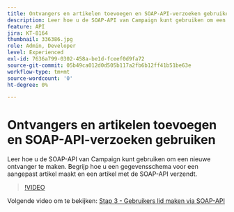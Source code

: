 ```yaml
---
title: Ontvangers en artikelen toevoegen en SOAP-API-verzoeken gebruiken
description: Leer hoe u de SOAP-API van Campaign kunt gebruiken om een nieuwe ontvanger te maken. Begrijp hoe u een gegevensschema voor een aangepast artikel maakt en een artikel met de SOAP-API verzendt.
feature: API
jira: KT-8164
thumbnail: 336386.jpg
role: Admin, Developer
level: Experienced
exl-id: 7636a799-0302-458a-be1d-fceef0d9fa72
source-git-commit: 05b49ca012d0d505b117a2fb6b12ff41b51be63e
workflow-type: tm+mt
source-wordcount: '0'
ht-degree: 0%

---
```


# Ontvangers en artikelen toevoegen en SOAP-API-verzoeken gebruiken

Leer hoe u de SOAP-API van Campaign kunt gebruiken om een nieuwe ontvanger te maken. Begrijp hoe u een gegevensschema voor een aangepast artikel maakt en een artikel met de SOAP-API verzendt.

>[!VIDEO](https://video.tv.adobe.com/v/336386?quality=12&learn=on)

Volgende video om te bekijken: [Stap 3 - Gebruikers lid maken via SOAP-API](/help/tutorial-use-soap-apis/subscribe-users-via-soap-api.md)